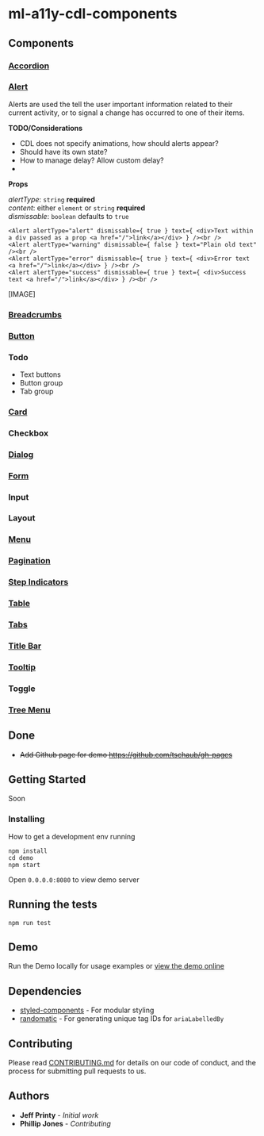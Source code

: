 # ml-a11y-cdl-components


## Components
### [Accordion](https://macmillanlearning.atlassian.net/wiki/display/CDL/Accordions)
### [Alert](https://macmillanlearning.atlassian.net/wiki/pages/viewpage.action?pageId=69402693)

Alerts are used the tell the user important information related to their current activity, or to signal a change has occurred to one of their items.

**TODO/Considerations**
* CDL does not specify animations, how should alerts appear?
* Should have its own state?
* How to manage delay? Allow custom delay?
* 

**Props**

*alertType*: `string` **required**  
*content*: either `element` or `string` **required**  
*dismissable*: `boolean` defaults to `true`  

```
<Alert alertType="alert" dismissable={ true } text={ <div>Text within a div passed as a prop <a href="/">link</a></div> } /><br />
<Alert alertType="warning" dismissable={ false } text="Plain old text" /><br />
<Alert alertType="error" dismissable={ true } text={ <div>Error text <a href="/">link</a></div> } /><br />
<Alert alertType="success" dismissable={ true } text={ <div>Success text <a href="/">link</a></div> } /><br />
```
[IMAGE]

### [Breadcrumbs](https://macmillanlearning.atlassian.net/wiki/display/CDL/Breadcrumbs)
### [Button](https://macmillanlearning.atlassian.net/wiki/display/CDL/Buttons)

### Todo

* Text buttons
* Button group
* Tab group

### [Card](https://macmillanlearning.atlassian.net/wiki/display/CDL/Cards)
### Checkbox
### [Dialog](https://macmillanlearning.atlassian.net/wiki/display/CDL/Dialogs)
### [Form](https://macmillanlearning.atlassian.net/wiki/display/CDL/Forms)
### Input
### Layout
### [Menu](https://macmillanlearning.atlassian.net/wiki/display/CDL/Menus)
### [Pagination](https://macmillanlearning.atlassian.net/wiki/display/CDL/Pagination)
### [Step Indicators](https://macmillanlearning.atlassian.net/wiki/display/CDL/Step+Indicators)
### [Table](https://macmillanlearning.atlassian.net/wiki/display/CDL/Tables)
### [Tabs](https://macmillanlearning.atlassian.net/wiki/display/CDL/Tabs)
### [Title Bar](https://macmillanlearning.atlassian.net/wiki/display/CDL/Title+Bar)
### [Tooltip](https://macmillanlearning.atlassian.net/wiki/pages/viewpage.action?pageId=72155528)
### Toggle
### [Tree Menu](https://macmillanlearning.atlassian.net/wiki/display/CDL/Tree+Menus)

## Done

* ~~Add Github page for demo https://github.com/tschaub/gh-pages~~

## Getting Started

Soon

### Installing

How to get a development env running

```
npm install
cd demo
npm start
```
Open `0.0.0.0:8080` to view demo server

## Running the tests

```
npm run test
```

## Demo

Run the Demo locally for usage examples or [view the demo online](https://jeffprinty.github.io/ml-a11y-cdl-components/)

## Dependencies

* [styled-components](https://github.com/styled-components/styled-components/tree/master/docs) - For modular styling
* [randomatic](https://github.com/jonschlinkert/randomatic) - For generating unique tag IDs for `ariaLabelledBy`

## Contributing

Please read [CONTRIBUTING.md](soon) for details on our code of conduct, and the process for submitting pull requests to us.


## Authors

* **Jeff Printy** - *Initial work*
* **Phillip Jones** - *Contributing*
